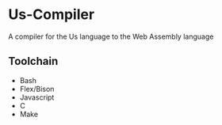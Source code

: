# Us-Compiler
A compiler for the Us language to the Web Assembly language

## Toolchain
- Bash
- Flex/Bison
- Javascript
- C
- Make

